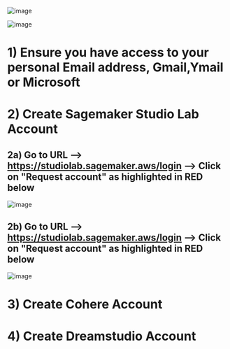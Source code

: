 
![image](https://github.com/jayyanar/genai-apps/assets/12956021/8001f020-7ec0-436f-b45c-b90b5bbf6e23)



![image](https://github.com/jayyanar/genai-apps/assets/12956021/3135ed87-4e36-4372-be22-a43e2d89fa7c)


# 1) Ensure you have access to your personal Email address, Gmail,Ymail or Microsoft

# 2) Create Sagemaker Studio Lab Account

 ## 2a) Go to URL --> https://studiolab.sagemaker.aws/login --> Click on "Request account" as highlighted in RED below

 ![image](https://github.com/jayyanar/genai-apps/assets/12956021/23c0c5cc-bdaa-4059-84a4-a010ec5d1d3f)

 ## 2b) Go to URL --> https://studiolab.sagemaker.aws/login --> Click on "Request account" as highlighted in RED below

 ![image](https://github.com/jayyanar/genai-apps/assets/12956021/50411bb9-0645-4eb0-be32-2814aa78abb5)



# 3) Create Cohere Account


# 4) Create Dreamstudio Account

